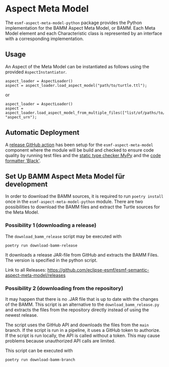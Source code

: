# Aspect Meta Model

The `esmf-aspect-meta-model-python` package provides the Python implementation for the BAMM Aspect Meta Model, or BAMM.
Each Meta Model element and each Characteristic class is represented by an interface with a corresponding
implementation.

## Usage

An Aspect of the Meta Model can be instantiated as follows using the provided `AspectInstantiator`.

```
aspect_loader = AspectLoader()
aspect = aspect_loader.load_aspect_model("path/to/turtle.ttl");
```

or

```
aspect_loader = AspectLoader()
aspect = aspect_loader.load_aspect_model_from_multiple_files(["list/of/paths/to/turtles.ttl"], "aspect_urn");
```

## Automatic Deployment

A [release GitHub action](https://github.com/eclipse-esmf/esmf-sdk-py-aspect-model-loader/actions/workflows/tagged_release.yml)
has been setup for the
`esmf-aspect-meta-model` component where the module will be build and checked to ensure code quality by running test
files and the [static type checker MyPy](https://github.com/python/mypy) and
the [code formatter 'Black'](https://github.com/psf/black).

## Set Up BAMM Aspect Meta Model für development

In order to download the BAMM sources, it is required to run `poetry install` once in the `esmf-aspect-meta-model-python`
module. There are two possibilities to download the BAMM files and extract the Turtle sources for the Meta Model.

### Possibility 1 (downloading a release)

The `download_bamm_release` script may be executed with

```
poetry run download-bamm-release
```  

It downloads a release JAR-file from GitHub and extracts the BAMM Files.
The version is specified in the python script.

Link to all Releases: https://github.com/eclipse-esmf/esmf-semantic-aspect-meta-model/releases

### Possibility 2 (downloading from the repository)

It may happen that there is no .JAR file that is up to date with the changes of the BAMM.
This script is an alternative to the `download_bamm_release.py` and extracts the files from the repository
directly instead of using the newest release.

The script uses the GitHub API and downloads the files from the `main` branch. If the script is run in a
pipeline, it uses a GitHub token to authorize. If the script is run locally, the API is called without a token.
This may cause problems because unauthorized API calls are limited.

This script can be executed with

```
poetry run download-bamm-branch
```

